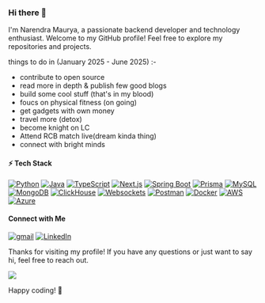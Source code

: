 ### Hi there 👋

I'm Narendra Maurya, a passionate backend developer and technology enthusiast. Welcome to my GitHub profile! Feel free to explore my repositories and projects.

things to do in (January 2025 - June 2025) :- 
- contribute to open source
- read more in depth & publish few good blogs 
- build some cool stuff (that's in my blood)
- foucs on physical fitness (on going)
- get gadgets with own money
- travel more (detox)
- become knight on LC
- Attend RCB match live(dream kinda thing)
- connect with bright minds


#### ⚡ Tech Stack
[![Python](https://img.shields.io/badge/-Python-3776AB?style=flat&logo=python&logoColor=white)](#)
[![Java](https://img.shields.io/badge/-Java-007396?style=flat&logo=java&logoColor=white)](#)
[![TypeScript](https://img.shields.io/badge/TypeScript-3178C6?style=flat&logo=typescript&logoColor=white)](https://www.typescriptlang.org/)
[![Next.js](https://img.shields.io/badge/Next.js-000000?style=flat&logo=next.js&logoColor=white)](https://nextjs.org/)
[![Spring Boot](https://img.shields.io/badge/-Spring%20Boot-6DB33F?style=flat&logo=springboot&logoColor=white)](#)
[![Prisma](https://img.shields.io/badge/Prisma-2D3748?style=flat&logo=prisma&logoColor=white)](https://www.prisma.io/)
[![MySQL](https://img.shields.io/badge/-MySQL-4479A1?style=flat&logo=mysql&logoColor=white)](#)
[![MongoDB](https://img.shields.io/badge/MongoDB-47A248?style=flat&logo=mongodb&logoColor=white)](https://www.mongodb.com/)
[![ClickHouse](https://img.shields.io/badge/ClickHouse-FFDD00?style=flat&logo=clickhouse&logoColor=black)](https://clickhouse.com/)
[![Websockets](https://img.shields.io/badge/Websockets-00ADEF.svg?style=flat&logo=websocket&logoColor=white)](https://developer.mozilla.org/en-US/docs/Web/API/WebSocket)
[![Postman](https://img.shields.io/badge/Postman-FF6C37.svg?style=flat&logo=postman&logoColor=white)](https://www.postman.com/)
[![Docker](https://img.shields.io/badge/Docker-2496ED?style=flat&logo=docker&logoColor=white)](https://www.docker.com/)
[![AWS](https://img.shields.io/badge/AWS-FF9900?style=flat&logo=amazonaws&logoColor=white)](https://aws.amazon.com/)
[![Azure](https://img.shields.io/badge/Azure-0078D4?style=flat&logo=microsoftazure&logoColor=white)](https://azure.microsoft.com/)








####  Connect with Me

[![gmail](https://img.shields.io/badge/Gmail-D14836?style=flat&logo=gmail&logoColor=white)](mailto:nmaurya.engineer@gmail.com)
[![LinkedIn](https://img.shields.io/badge/LinkedIn-0077B5?style=flat&logo=linkedin&logoColor=white)](https://www.linkedin.com/in/narendra-maurya-01/)




Thanks for visiting my profile! If you have any questions or just want to say hi, feel free to reach out.


![](https://komarev.com/ghpvc/?username=Narennnnn&color=yellow)

Happy coding! 🚀 
